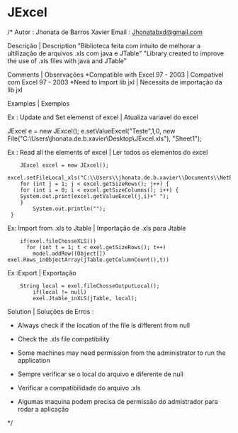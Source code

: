 # JExcel

/* Autor : Jhonata de Barros Xavier
   Email : Jhonatabxd@gmail.com

Descrição | Description 
"Biblioteca feita com intuito de melhorar a ultilização de arquivos .xls com java e JTable"
"Library created to improve the use of .xls files with java and JTable"

Comments | Observações
*Compatible with Excel 97 - 2003 | Compativel com Excel 97 - 2003
*Need to import lib jxl          | Necessita de importação da lib jxl

Examples | Exemplos 

Ex : Update and Set elemenst of excel | Atualiza variavel do excel

JExcel e = new JExcel();
        e.setValueExcel("Teste",1,0, new File("C:\\Users\\jhonata.de.b.xavier\\Desktop\\JExcel.xls"), "Sheet1");
        
Ex : Read all the elements of excel | Ler todos os elementos do excel

        JExcel excel = new JExcel();
        excel.setFileLocal_xls("C:\\Users\\jhonata.de.b.xavier\\Documents\\NetBeansProjects\\GeracaoDMassa.xls");
        for (int j = 1; j < excel.getSizeRows(); j++) {
        for (int i = 0; i < excel.getSizeColumns(); i++) {
        System.out.print(excel.getValueExcel(j,i)+" ");
        }
            System.out.println("");
     }

Ex: Import from .xls to Jtable | Importação de .xls para Jtable

        if(exel.fileChosseXLS())
          for (int t = 1; t < exel.getSizeRows(); t++) 
            model.addRow((Object[]) exel.Rows_inObjectArray(jTable.getColumnCount(),t))

Ex :Export | Exportação

        String local = exel.fileChosseOutputLocal();
            if(local != null)
            exel.Jtable_inXLS(jTable, local);

Solution | Soluções de Erros :

- Always check if the location of the file is different from null
- Check the .xls file compatibility
- Some machines may need permission from the administrator to run the application

- Sempre verificar se o local do arquivo e diferente de null
- Verificar a compatibilidade do arquivo .xls        
- Algumas maquina podem precisa de permissão do admistrador para rodar a aplicação   

*/
